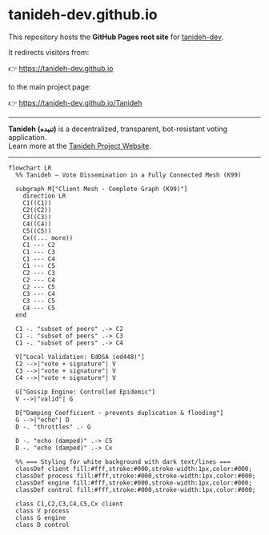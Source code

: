# tanideh-dev.github.io

This repository hosts the **GitHub Pages root site** for [tanideh-dev](https://github.com/tanideh-dev).

It redirects visitors from:

👉 https://tanideh-dev.github.io  

to the main project page:

👉 https://tanideh-dev.github.io/Tanideh  

---
**Tanideh (تنیده)** is a decentralized, transparent, bot-resistant voting application.  
Learn more at the [Tanideh Project Website](https://tanideh-dev.github.io/Tanideh).


------------------------------------------------------------------

```mermaid
flowchart LR
  %% Tanideh – Vote Dissemination in a Fully Connected Mesh (K99)

  subgraph M["Client Mesh - Complete Graph (K99)"]
    direction LR
    C1((C1))
    C2((C2))
    C3((C3))
    C4((C4))
    C5((C5))
    Cx((... more))
    C1 --- C2
    C1 --- C3
    C1 --- C4
    C1 --- C5
    C2 --- C3
    C2 --- C4
    C2 --- C5
    C3 --- C4
    C3 --- C5
    C4 --- C5
  end

  C1 -. "subset of peers" .-> C2
  C1 -. "subset of peers" .-> C3
  C1 -. "subset of peers" .-> C4

  V["Local Validation: EdDSA (ed448)"]
  C2 -->|"vote + signature"| V
  C3 -->|"vote + signature"| V
  C4 -->|"vote + signature"| V

  G["Gossip Engine: Controlled Epidemic"]
  V -->|"valid"| G

  D["Damping Coefficient - prevents duplication & flooding"]
  G -->|"echo"| D
  D -. "throttles" .- G

  D -. "echo (damped)" .-> C5
  D -. "echo (damped)" .-> Cx

  %% === Styling for white background with dark text/lines ===
  classDef client fill:#fff,stroke:#000,stroke-width:1px,color:#000;
  classDef process fill:#fff,stroke:#000,stroke-width:1px,color:#000;
  classDef engine fill:#fff,stroke:#000,stroke-width:1px,color:#000;
  classDef control fill:#fff,stroke:#000,stroke-width:1px,color:#000;

  class C1,C2,C3,C4,C5,Cx client
  class V process
  class G engine
  class D control



